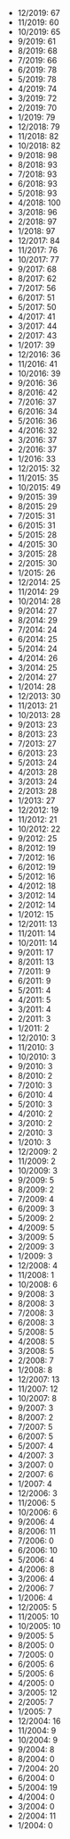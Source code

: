 *  12/2019: 67
*  11/2019: 60
*  10/2019: 65
*  9/2019: 61
*  8/2019: 68
*  7/2019: 66
*  6/2019: 78
*  5/2019: 78
*  4/2019: 74
*  3/2019: 72
*  2/2019: 70
*  1/2019: 79
*  12/2018: 79
*  11/2018: 82
*  10/2018: 82
*  9/2018: 98
*  8/2018: 93
*  7/2018: 93
*  6/2018: 93
*  5/2018: 93
*  4/2018: 100
*  3/2018: 96
*  2/2018: 97
*  1/2018: 97
*  12/2017: 84
*  11/2017: 76
*  10/2017: 77
*  9/2017: 68
*  8/2017: 62
*  7/2017: 56
*  6/2017: 51
*  5/2017: 50
*  4/2017: 41
*  3/2017: 44
*  2/2017: 43
*  1/2017: 39
*  12/2016: 36
*  11/2016: 41
*  10/2016: 39
*  9/2016: 36
*  8/2016: 42
*  7/2016: 37
*  6/2016: 34
*  5/2016: 36
*  4/2016: 32
*  3/2016: 37
*  2/2016: 37
*  1/2016: 33
*  12/2015: 32
*  11/2015: 35
*  10/2015: 49
*  9/2015: 39
*  8/2015: 29
*  7/2015: 31
*  6/2015: 31
*  5/2015: 28
*  4/2015: 30
*  3/2015: 28
*  2/2015: 30
*  1/2015: 26
*  12/2014: 25
*  11/2014: 29
*  10/2014: 28
*  9/2014: 27
*  8/2014: 29
*  7/2014: 24
*  6/2014: 25
*  5/2014: 24
*  4/2014: 26
*  3/2014: 25
*  2/2014: 27
*  1/2014: 28
*  12/2013: 30
*  11/2013: 21
*  10/2013: 28
*  9/2013: 23
*  8/2013: 23
*  7/2013: 27
*  6/2013: 23
*  5/2013: 24
*  4/2013: 28
*  3/2013: 24
*  2/2013: 28
*  1/2013: 27
*  12/2012: 19
*  11/2012: 21
*  10/2012: 22
*  9/2012: 25
*  8/2012: 19
*  7/2012: 16
*  6/2012: 19
*  5/2012: 16
*  4/2012: 18
*  3/2012: 14
*  2/2012: 14
*  1/2012: 15
*  12/2011: 13
*  11/2011: 14
*  10/2011: 14
*  9/2011: 17
*  8/2011: 13
*  7/2011: 9
*  6/2011: 9
*  5/2011: 4
*  4/2011: 5
*  3/2011: 4
*  2/2011: 3
*  1/2011: 2
*  12/2010: 3
*  11/2010: 3
*  10/2010: 3
*  9/2010: 3
*  8/2010: 2
*  7/2010: 3
*  6/2010: 4
*  5/2010: 3
*  4/2010: 2
*  3/2010: 2
*  2/2010: 3
*  1/2010: 3
*  12/2009: 2
*  11/2009: 2
*  10/2009: 3
*  9/2009: 5
*  8/2009: 2
*  7/2009: 4
*  6/2009: 3
*  5/2009: 2
*  4/2009: 5
*  3/2009: 5
*  2/2009: 3
*  1/2009: 3
*  12/2008: 4
*  11/2008: 1
*  10/2008: 6
*  9/2008: 3
*  8/2008: 3
*  7/2008: 3
*  6/2008: 3
*  5/2008: 5
*  4/2008: 5
*  3/2008: 5
*  2/2008: 7
*  1/2008: 8
*  12/2007: 13
*  11/2007: 12
*  10/2007: 8
*  9/2007: 3
*  8/2007: 2
*  7/2007: 5
*  6/2007: 5
*  5/2007: 4
*  4/2007: 3
*  3/2007: 0
*  2/2007: 6
*  1/2007: 4
*  12/2006: 3
*  11/2006: 5
*  10/2006: 6
*  9/2006: 4
*  8/2006: 11
*  7/2006: 0
*  6/2006: 10
*  5/2006: 4
*  4/2006: 8
*  3/2006: 4
*  2/2006: 7
*  1/2006: 4
*  12/2005: 5
*  11/2005: 10
*  10/2005: 10
*  9/2005: 5
*  8/2005: 0
*  7/2005: 0
*  6/2005: 6
*  5/2005: 6
*  4/2005: 0
*  3/2005: 12
*  2/2005: 7
*  1/2005: 7
*  12/2004: 16
*  11/2004: 9
*  10/2004: 9
*  9/2004: 8
*  8/2004: 0
*  7/2004: 20
*  6/2004: 0
*  5/2004: 19
*  4/2004: 0
*  3/2004: 0
*  2/2004: 11
*  1/2004: 0
